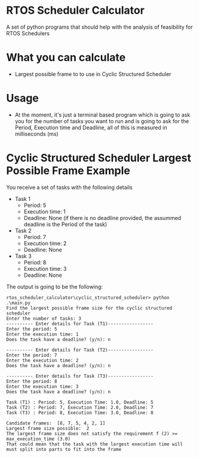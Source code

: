 #  RTOS Scheduler Calculator 
A set of python programs that should help with the analysis of feasibility for RTOS Schedulers

# What you can calculate
- Largest possible frame to to use in Cyclic Structured Scheduler

# Usage
- At the moment, it's just a terminal based program which is going to ask you for the number of tasks you want to run and is going to ask for the Period, Execution time and Deadline, all of this is measured in milliseconds (ms)

# Cyclic Structured Scheduler Largest Possible Frame Example
You receive a set of tasks with the following details 
- Task 1 
  - Period: 5
  - Execution time: 1
  - Deadline: None (if there is no deadline provided, the assummed deadline is the Period of the task)
- Task 2
  - Period: 7
  - Execution time: 2
  - Deadline: None
- Task 3
  - Period: 8
  - Execution time: 3
  - Deadline: None

The output is going to be the following: 


```terminal
rtos_scheduler_calculator\cyclic_structured_scheduler> python .\main.py
Find the largest possible frame size for the cyclic structured scheduler
Enter the number of tasks: 3
---------- Enter details for Task (T1)-----------------
Enter the period: 5
Enter the execution time: 1
Does the task have a deadline? (y/n): n

---------- Enter details for Task (T2)-----------------
Enter the period: 7
Enter the execution time: 2
Does the task have a deadline? (y/n): n

---------- Enter details for Task (T3)-----------------
Enter the period: 8
Enter the execution time: 3
Does the task have a deadline? (y/n): n

Task (T1) : Period: 5, Execution Time: 1.0, Deadline: 5
Task (T2) : Period: 7, Execution Time: 2.0, Deadline: 7
Task (T3) : Period: 8, Execution Time: 3.0, Deadline: 8

Candidate frames:  [8, 7, 5, 4, 2, 1]
Largest frame size possible:  2
The largest frame size does not satisfy the requirement f (2) >= max_execution_time (3.0)
That could mean that the task with the largest execution time will must split into parts to fit into the frame
```